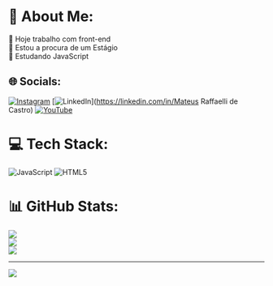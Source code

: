 # 💫 About Me:
🔭 Hoje trabalho com front-end<br>👯 Estou a procura de um Estágio<br>🌱 Estudando JavaScript


## 🌐 Socials:
[![Instagram](https://img.shields.io/badge/Instagram-%23E4405F.svg?logo=Instagram&logoColor=white)](https://instagram.com/@mateus.raffaelli) [![LinkedIn](https://img.shields.io/badge/LinkedIn-%230077B5.svg?logo=linkedin&logoColor=white)](https://linkedin.com/in/Mateus Raffaelli de Castro) [![YouTube](https://img.shields.io/badge/YouTube-%23FF0000.svg?logo=YouTube&logoColor=white)](https://youtube.com/@@mateusraffaelli) 

# 💻 Tech Stack:
![JavaScript](https://img.shields.io/badge/javascript-%23323330.svg?style=for-the-badge&logo=javascript&logoColor=%23F7DF1E) ![HTML5](https://img.shields.io/badge/html5-%23E34F26.svg?style=for-the-badge&logo=html5&logoColor=white)
# 📊 GitHub Stats:
![](https://github-readme-stats.vercel.app/api?username=mateusraffaelli&theme=radical&hide_border=false&include_all_commits=false&count_private=false)<br/>
![](https://github-readme-streak-stats.herokuapp.com/?user=mateusraffaelli&theme=radical&hide_border=false)<br/>
![](https://github-readme-stats.vercel.app/api/top-langs/?username=mateusraffaelli&theme=radical&hide_border=false&include_all_commits=false&count_private=false&layout=compact)

---
[![](https://visitcount.itsvg.in/api?id=mateusraffaelli&icon=0&color=0)](https://visitcount.itsvg.in)

<!-- Proudly created with GPRM ( https://gprm.itsvg.in ) -->